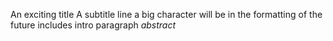 An exciting title
A subtitle line
a big character will be in the formatting of the future
includes intro paragraph *abstract*